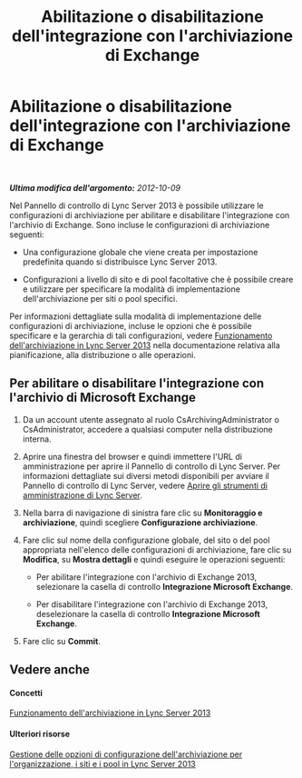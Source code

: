﻿---
title: Abilitazione o disabilitazione dell'integrazione con l'archiviazione di Exchange
TOCTitle: Abilitazione o disabilitazione dell'integrazione con l'archiviazione di Exchange
ms:assetid: c08b9ba5-04f6-452a-b44c-c130f1564a34
ms:mtpsurl: https://technet.microsoft.com/it-it/library/JJ205228(v=OCS.15)
ms:contentKeyID: 49301871
ms.date: 08/24/2015
mtps_version: v=OCS.15
ms.translationtype: HT
---

# Abilitazione o disabilitazione dell'integrazione con l'archiviazione di Exchange

 

_**Ultima modifica dell'argomento:** 2012-10-09_

Nel Pannello di controllo di Lync Server 2013 è possibile utilizzare le configurazioni di archiviazione per abilitare e disabilitare l'integrazione con l'archivio di Exchange. Sono incluse le configurazioni di archiviazione seguenti:

  - Una configurazione globale che viene creata per impostazione predefinita quando si distribuisce Lync Server 2013.

  - Configurazioni a livello di sito e di pool facoltative che è possibile creare e utilizzare per specificare la modalità di implementazione dell'archiviazione per siti o pool specifici.

Per informazioni dettagliate sulla modalità di implementazione delle configurazioni di archiviazione, incluse le opzioni che è possibile specificare e la gerarchia di tali configurazioni, vedere [Funzionamento dell'archiviazione in Lync Server 2013](lync-server-2013-how-archiving-works.md) nella documentazione relativa alla pianificazione, alla distribuzione o alle operazioni.

## Per abilitare o disabilitare l'integrazione con l'archivio di Microsoft Exchange

1.  Da un account utente assegnato al ruolo CsArchivingAdministrator o CsAdministrator, accedere a qualsiasi computer nella distribuzione interna.

2.  Aprire una finestra del browser e quindi immettere l'URL di amministrazione per aprire il Pannello di controllo di Lync Server. Per informazioni dettagliate sui diversi metodi disponibili per avviare il Pannello di controllo di Lync Server, vedere [Aprire gli strumenti di amministrazione di Lync Server](lync-server-2013-open-lync-server-administrative-tools.md).

3.  Nella barra di navigazione di sinistra fare clic su **Monitoraggio e archiviazione**, quindi scegliere **Configurazione archiviazione**.

4.  Fare clic sul nome della configurazione globale, del sito o del pool appropriata nell'elenco delle configurazioni di archiviazione, fare clic su **Modifica**, su **Mostra dettagli** e quindi eseguire le operazioni seguenti:
    
      - Per abilitare l'integrazione con l'archivio di Exchange 2013, selezionare la casella di controllo **Integrazione Microsoft Exchange**.
    
      - Per disabilitare l'integrazione con l'archivio di Exchange 2013, deselezionare la casella di controllo **Integrazione Microsoft Exchange**.

5.  Fare clic su **Commit**.

## Vedere anche

#### Concetti

[Funzionamento dell'archiviazione in Lync Server 2013](lync-server-2013-how-archiving-works.md)  

#### Ulteriori risorse

[Gestione delle opzioni di configurazione dell'archiviazione per l'organizzazione, i siti e i pool in Lync Server 2013](lync-server-2013-managing-archiving-configuration-options-for-your-organization-sites-and-pools.md)

